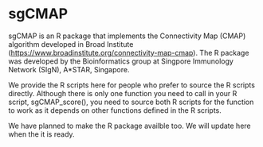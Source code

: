 # sgCMAP
sgCMAP is an R package that implements the Connectivity Map (CMAP) algorithm developed in Broad Institute (https://www.broadinstitute.org/connectivity-map-cmap). The R package was developed by the Bioinformatics group at Singpore Immunology Network (SIgN), A*STAR, Singapore.

We provide the R scripts here for people who prefer to source the R scripts directly. Although there is only one function you need to call in your R script, sgCMAP_score(), you need to source both R scripts for the function to work as it depends on other functions defined in the R scripts.

We have planned to make the R package availble too. We will update here when the it is ready.
